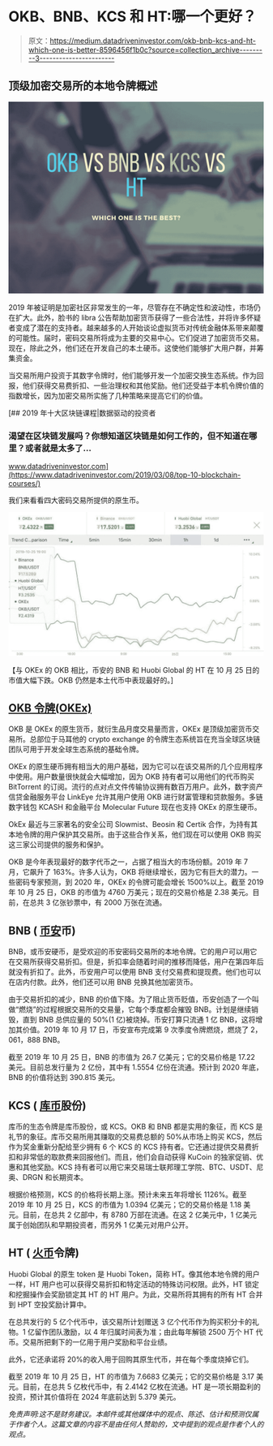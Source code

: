 # OKB、BNB、KCS 和 HT:哪一个更好？

> 原文：<https://medium.datadriveninvestor.com/okb-bnb-kcs-and-ht-which-one-is-better-8596456f1b0c?source=collection_archive---------3----------------------->

## 顶级加密交易所的本地令牌概述

![](img/8422ae6ec85a7120476a8f05c930ac06.png)

2019 年被证明是加密社区非常发生的一年，尽管存在不确定性和波动性，市场仍在扩大。此外，脸书的 libra 公告帮助加密货币获得了一些合法性，并将许多怀疑者变成了潜在的支持者。越来越多的人开始谈论虚拟货币对传统金融体系带来颠覆的可能性。届时，密码交易所将成为主要的交易中心。它们促进了加密货币交易。现在，除此之外，他们还在开发自己的本土硬币。这使他们能够扩大用户群，并筹集资金。

当交易所用户投资于其数字令牌时，他们能够开发一个加密交换生态系统。作为回报，他们获得交易费折扣、一些治理权和其他奖励。他们还受益于本机令牌价值的指数增长，因为加密交易所实施了几种策略来提高它们的价值。

[](https://www.datadriveninvestor.com/2019/03/08/top-10-blockchain-courses/) [## 2019 年十大区块链课程|数据驱动的投资者

### 渴望在区块链发展吗？你想知道区块链是如何工作的，但不知道在哪里？或者就是太多了…

www.datadriveninvestor.com](https://www.datadriveninvestor.com/2019/03/08/top-10-blockchain-courses/) 

我们来看看四大密码交易所提供的原生币。

[![](img/e37ee781c27ef6c862900ce0ee7474cf.png)](https://www.okex.com/)

【与 OKEx 的 OKB 相比，币安的 BNB 和 Huobi Global 的 HT 在 10 月 25 日的市值大幅下跌。OKB 仍然是本土代币中表现最好的。]

## [OKB 令牌(OKEx)](https://www.okex.com/)

OKB 是 OKEx 的原生货币，就衍生品月度交易量而言，OKEx 是顶级加密货币交易所。总部位于马耳他的 crypto exchange 的令牌生态系统旨在充当全球区块链团队可用于开发全球生态系统的基础令牌。

OKEx 的原生硬币拥有相当大的用户基础，因为它可以在该交易所的几个应用程序中使用。用户数量很快就会大幅增加，因为 OKB 持有者可以用他们的代币购买 BitTorrent 的订阅。流行的点对点文件传输协议拥有数百万用户。此外，数字资产信贷金融服务平台 LinkEye 允许其用户使用 OKB 进行财富管理和贷款服务。多链数字钱包 KCASH 和金融平台 Molecular Future 现在也支持 OKEx 的原生硬币。

OkEx 最近与三家著名的安全公司 Slowmist、Beosin 和 Certik 合作，为持有其本地令牌的用户保护其交易所。由于这些合作关系，他们现在可以使用 OKB 购买这三家公司提供的服务和保护。

OKB 是今年表现最好的数字代币之一，占据了相当大的市场份额。2019 年 7 月，它飙升了 163%。许多人认为，OKB 将继续增长，因为它有巨大的潜力。一些密码专家预测，到 2020 年，OKEx 的令牌可能会增长 1500%以上。截至 2019 年 10 月 25 日，OKB 的市值为 4760 万美元；现在的交易价格是 2.38 美元。目前，在总共 3 亿张钞票中，有 2000 万张在流通。

## BNB ( [币安](https://www.binance.com/en)币)

BNB，或币安硬币，是受欢迎的币安密码交易所的本地令牌。它的用户可以用它在交易所获得交易折扣。但是，折扣率会随着时间的推移而降低，用户在第四年后就没有折扣了。此外，币安用户可以使用 BNB 支付交易费和提现费。他们也可以在店内付款。此外，他们还可以用 BNB 兑换其他加密货币。

由于交易折扣的减少，BNB 的价值下降。为了阻止货币贬值，币安创造了一个叫做“燃烧”的过程根据交易所的交易量，它每个季度都会摧毁 BNB。计划是继续销毁，直到 BNB 总供应量的 50%(1 亿)被烧掉。币安打算只流通 1 亿 BNB，这将增加其价值。2019 年 10 月 17 日，币安宣布完成第 9 次季度令牌燃烧，燃烧了 2，061，888 BNB。

截至 2019 年 10 月 25 日，BNB 的市值为 26.7 亿美元；它的交易价格是 17.22 美元。目前总发行量为 2 亿份，其中有 1.5554 亿份在流通。预计到 2020 年底，BNB 的价值将达到 390.815 美元。

## KCS ( [库币](https://www.kucoin.com/)股份)

库币的生态令牌是库币股份，或 KCS。OKB 和 BNB 都是实用的象征，而 KCS 是礼节的象征。库币交易所用其赚取的交易费总额的 50%从市场上购买 KCS，然后作为奖金重新分配给至少拥有 6 个 KCS 的 KCS 持有者。它还通过提供交易费折扣和非常低的取款费来回报他们。而且，他们会自动获得 KuCoin 的独家促销、优惠和其他奖励。KCS 持有者可以用它来交易瑞士联邦理工学院、BTC、USDT、尼奥、DRGN 和长期资本。

根据价格预测，KCS 的价格将长期上涨。预计未来五年将增长 1126%。截至 2019 年 10 月 25 日，KCS 的市值为 1.0394 亿美元；它的交易价格是 1.18 美元。目前，在总共 2 亿部中，有 8780 万部在流通。在这 2 亿美元中，1 亿美元属于创始团队和早期投资者，而另外 1 亿美元对用户公开。

## HT ( [火币](https://www.hbg.com/en-us/)令牌)

Huobi Global 的原生 token 是 Huobi Token，简称 HT。像其他本地令牌的用户一样，HT 用户也可以获得交易折扣和特定活动的特殊访问权限。此外，HT 锁定和挖掘操作会奖励锁定其 HT 的 HT 用户。为此，交易所将其拥有的所有 HT 合并到 HPT 空投奖励计算中。

在总共发行的 5 亿个代币中，该交易所计划赠送 3 亿个代币作为购买积分卡的礼物。1 亿留作团队激励，以 4 年归属时间表为准；由此每年解锁 2500 万个 HT 代币。交易所把剩下的一亿用于用户奖励和平台业绩。

此外，它还承诺将 20%的收入用于回购其原生代币，并在每个季度烧掉它们。

截至 2019 年 10 月 25 日，HT 的市值为 7.6683 亿美元；它的交易价格是 3.17 美元。目前，在总共 5 亿枚代币中，有 2.4142 亿枚在流通。HT 是一项长期盈利的投资，预计其价值将在 2024 年底前达到 5.379 美元。

*免责声明:这不是财务建议。本邮件或其他媒体中的观点、陈述、估计和预测仅属于作者个人。这篇文章的内容不是由任何人赞助的，文中提到的观点是作者个人的观点。*
